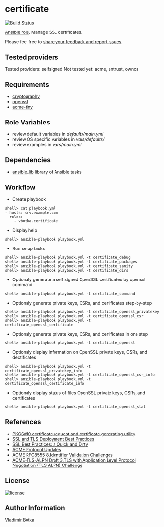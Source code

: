 # certificate

[![Build Status](https://travis-ci.org/vbotka/ansible-certificate.svg?branch=master)](https://travis-ci.org/vbotka/ansible-certificate)

[Ansible role](https://galaxy.ansible.com/vbotka/certificate/). Manage SSL certificates.

Please feel free to [share your feedback and report issues](https://github.com/vbotka/ansible-certificate/issues).


## Tested providers

Tested providers: selfsigned
Not tested yet: acme, entrust, ownca


## Requirements

- [cryptography](https://cryptography.io/en/latest/)
- [openssl](https://www.openssl.org/)
- [acme-tiny](https://pypi.org/project/acme-tiny/)


## Role Variables

- review default variables in *defaults/main.yml*
- review OS specific variables in *vars/defaults/*
- review examples in *vars/main.yml*


## Dependencies

- [ansible_lib](https://galaxy.ansible.com/vbotka/ansible_lib) library of Ansible tasks.


## Workflow

- Create playbook

```
shell> cat playbook.yml
- hosts: srv.example.com
  roles:
    - vbotka.certificate
```

- Display help

```
shell> ansible-playbook playbook.yml
```

- Run setup tasks

```
shell> ansible-playbook playbook.yml -t certificate_debug
shell> ansible-playbook playbook.yml -t certificate_packages
shell> ansible-playbook playbook.yml -t certificate_sanity
shell> ansible-playbook playbook.yml -t certificate_dirs
```

- Optionaly generate a self signed OpenSSL certificates by openssl command

```
shell> ansible-playbook playbook.yml -t certificate_command
```

- Optionaly generate private keys, CSRs, and certificates step-by-step

```
shell> ansible-playbook playbook.yml -t certificate_openssl_privatekey
shell> ansible-playbook playbook.yml -t certificate_openssl_csr
shell> ansible-playbook playbook.yml -t certificate_openssl_certificate
```

- Optionaly generate private keys, CSRs, and certificates in one step

```
shell> ansible-playbook playbook.yml -t certificate_openssl
```

- Optionaly display information on OpenSSL private keys, CSRs, and dectificates

```
shell> ansible-playbook playbook.yml -t certificate_openssl_privatekey_info
shell> ansible-playbook playbook.yml -t certificate_openssl_csr_info
shell> ansible-playbook playbook.yml -t certificate_openssl_certificate_info
```

- Optionaly display status of files OpenSSL private keys, CSRs, and certificates

```
shell> ansible-playbook playbook.yml -t certificate_openssl_stat
```


## References

- [PKCS#10 certificate request and certificate generating utility](https://www.openssl.org/docs/man1.0.2/apps/openssl-req.html)
- [SSL and TLS Deployment Best Practices](https://github.com/ssllabs/research/wiki/SSL-and-TLS-Deployment-Best-Practices)
- [SSL Best Practices: a Quick and Dirty](https://www.ssl.com/guide/ssl-best-practices-a-quick-and-dirty-guide/)
- [ACME Protocol Updates](https://letsencrypt.org/docs/acme-protocol-updates/)
- [ACME RFC8555 8.Identifier Validation Challenges](https://tools.ietf.org/html/rfc8555#section-8)
- [ACME-TLS-ALPN Draft 3.TLS with Application Level Protocol Negotiation (TLS ALPN) Challenge](https://tools.ietf.org/html/draft-ietf-acme-tls-alpn-05#section-3)


## License

[![license](https://img.shields.io/badge/license-BSD-red.svg)](https://www.freebsd.org/doc/en/articles/bsdl-gpl/article.html)


## Author Information

[Vladimir Botka](https://botka.link)
